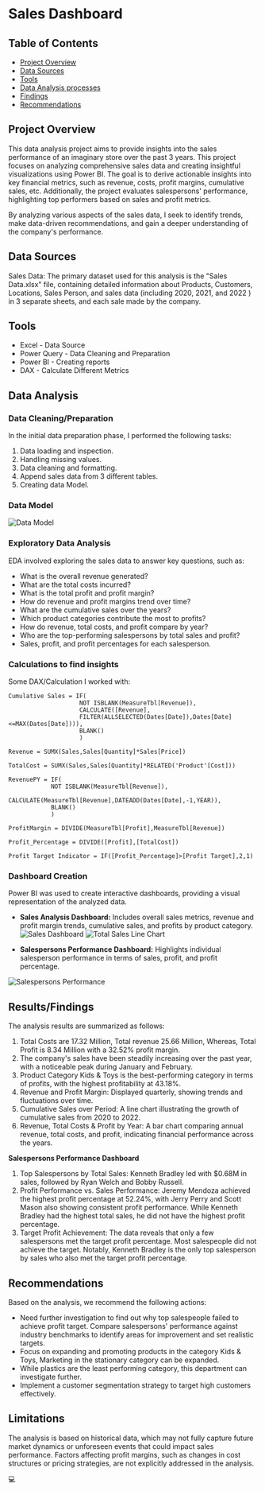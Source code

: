 # Sales Dashboard

## Table of Contents

- [Project Overview](#project-overview)
- [Data Sources](#data-sources)
- [Tools](#Tools)
- [Data Analysis processes](#Data-Analysis)
- [Findings](#resultsfindings)
- [Recommendations](#recommendations)
  

## Project Overview

This data analysis project aims to provide insights into the sales performance of an imaginary store over the past 3 years.
This project focuses on analyzing comprehensive sales data and creating insightful visualizations using Power BI. The goal is to derive actionable insights into key financial metrics, such as revenue, costs, profit margins, cumulative sales, etc. Additionally, the project evaluates salespersons' performance, highlighting top performers based on sales and profit metrics. 

By analyzing various aspects of the sales data, I seek to identify trends, make data-driven recommendations, and gain a deeper understanding of the company's performance.


## Data Sources

Sales Data: The primary dataset used for this analysis is the "Sales Data.xlsx" file, containing detailed information about Products, Customers, Locations, Sales Person, and sales data (including 2020, 2021, and 2022 ) in 3 separate sheets, and each sale made by the company.

## Tools

- Excel - Data Source
- Power Query - Data Cleaning and Preparation
- Power BI - Creating reports
- DAX - Calculate Different Metrics

## Data Analysis

### Data Cleaning/Preparation

In the initial data preparation phase, I performed the following tasks:
1. Data loading and inspection.
2. Handling missing values.
3. Data cleaning and formatting.
4. Append sales data from 3 different tables.
5. Creating data Model.

### Data Model
![Data Model](https://github.com/tasnimxpress/SalesDashboard/blob/main/Data%20Model.png)

### Exploratory Data Analysis

EDA involved exploring the sales data to answer key questions, such as:

- What is the overall revenue generated?
- What are the total costs incurred?
- What is the total profit and profit margin?
- How do revenue and profit margins trend over time?
- What are the cumulative sales over the years?
- Which product categories contribute the most to profits?
- How do revenue, total costs, and profit compare by year?
- Who are the top-performing salespersons by total sales and profit?
- Sales, profit, and profit percentages for each salesperson.

### Calculations to find insights

Some DAX/Calculation I worked with:

```Cumulative Sales
Cumulative Sales = IF(
                    NOT ISBLANK(MeasureTbl[Revenue]),
                    CALCULATE([Revenue],
                    FILTER(ALLSELECTED(Dates[Date]),Dates[Date]<=MAX(Dates[Date]))),
                    BLANK()
                    )
```

```Revenue/Total Sales
Revenue = SUMX(Sales,Sales[Quantity]*Sales[Price])
```

```Total Cost
TotalCost = SUMX(Sales,Sales[Quantity]*RELATED('Product'[Cost]))
```

```Revenue for Last year 
RevenuePY = IF(
            NOT ISBLANK(MeasureTbl[Revenue]),
            CALCULATE(MeasureTbl[Revenue],DATEADD(Dates[Date],-1,YEAR)),
            BLANK()
            )
```

```Profit Margin
ProfitMargin = DIVIDE(MeasureTbl[Profit],MeasureTbl[Revenue])
```

```Profit Percentage
Profit_Percentage = DIVIDE([Profit],[TotalCost])
```

```Profit Target Indicator
Profit Target Indicator = IF([Profit_Percentage]>[Profit Target],2,1)
```

### Dashboard Creation
Power BI was used to create interactive dashboards, providing a visual representation of the analyzed data.

- **Sales Analysis Dashboard:** Includes overall sales metrics, revenue and profit margin trends, cumulative sales, and profits by product category.
![Sales Dashboard](https://github.com/tasnimxpress/SalesDashboard/blob/main/Dashboard/Sales%20analysis%20dashboard%20.png)
![Total Sales Line Chart](https://github.com/tasnimxpress/SalesDashboard/blob/main/Dashboard/Total%20Sales%20%26%20Profit%20Chart.png)

- **Salespersons Performance Dashboard:** Highlights individual salesperson performance in terms of sales, profit, and profit percentage.
  
![Salespersons Performance](https://github.com/tasnimxpress/SalesDashboard/blob/main/Dashboard/Sales%20Persons%20Performance.png)

## Results/Findings

The analysis results are summarized as follows:

1. Total Costs are 17.32 Million, Total revenue 25.66 Million, Whereas, Total Profit is 8.34 Million with a 32.52% profit margin.
2. The company's sales have been steadily increasing over the past year, with a noticeable peak during January and February.
3. Product Category Kids & Toys is the best-performing category in terms of profits, with the highest profitability at 43.18%.
4. Revenue and Profit Margin: Displayed quarterly, showing trends and fluctuations over time.
5. Cumulative Sales over Period: A line chart illustrating the growth of cumulative sales from 2020 to 2022.
6. Revenue, Total Costs & Profit by Year: A bar chart comparing annual revenue, total costs, and profit, indicating financial performance across the years.
   
**Salespersons Performance Dashboard**

1. Top Salespersons by Total Sales: Kenneth Bradley led with $0.68M in sales, followed by Ryan Welch and Bobby Russell.
2. Profit Performance vs. Sales Performance: Jeremy Mendoza achieved the highest profit percentage at 52.24%, with Jerry Perry and Scott Mason also showing consistent profit performance. While Kenneth Bradley had the highest total sales, he did not have the highest profit percentage.
3. Target Profit Achievement: The data reveals that only a few salespersons met the target profit percentage. Most salespeople did not achieve the target. Notably, Kenneth Bradley is the only top salesperson by sales who also met the target profit percentage.

## Recommendations

Based on the analysis, we recommend the following actions:
- Need further investigation to find out why top salespeople failed to achieve profit target. Compare salespersons' performance against industry benchmarks to identify areas for improvement and set realistic targets.
- Focus on expanding and promoting products in the category Kids & Toys, Marketing in the stationary category can be expanded.
- While plastics are the least performing category, this department can investigate further.
- Implement a customer segmentation strategy to target high customers effectively.

## Limitations

The analysis is based on historical data, which may not fully capture future market dynamics or unforeseen events that could impact sales performance. Factors affecting profit margins, such as changes in cost structures or pricing strategies, are not explicitly addressed in the analysis.

💻
